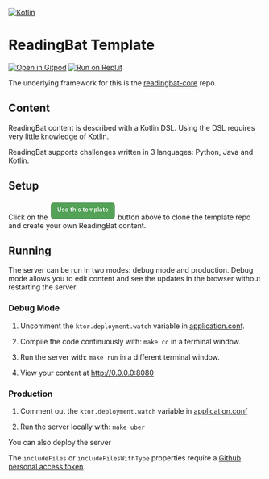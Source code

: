 [![Kotlin](https://img.shields.io/badge/%20language-Kotlin-red.svg)](https://kotlinlang.org/)

# ReadingBat Template

[![Open in Gitpod](https://gitpod.io/button/open-in-gitpod.svg)](https://gitpod.io/#https://github.com/readingbat/readingbat-template)
[![Run on Repl.it](https://repl.it/badge/github/readingbat/readingbat-template)](https://repl.it/github/readingbat/readingbat-template)

The underlying framework for this is the [readingbat-core](https://github.com/readingbat/readingbat-core) repo.

## Content

ReadingBat content is described with a Kotlin DSL. Using the DSL requires very little knowledge of Kotlin.

ReadingBat supports challenges written in 3 languages: Python, Java and Kotlin.

## Setup

Click on the [![](docs/template_button.png)](https://github.com/readingbat/readingbat-template/generate) 
button above to clone the template repo and create your own ReadingBat content.

## Running

The server can be run in two modes: debug mode and production.
Debug mode allows you to edit content and see the updates in the browser without
restarting the server.

### Debug Mode

1) Uncomment the ```ktor.deployment.watch``` variable in [application.conf](./src/main/resources/application.conf#L31).

2) Compile the code continuously with: ```make cc``` in a terminal window.

3) Run the server with: ```make run``` in a different terminal window.

4) View your content at http://0.0.0.0:8080


### Production

1) Comment out the ```ktor.deployment.watch``` variable in [application.conf](./src/main/resources/application.conf#L31)

2) Run the server locally with: 
```make uber```

You can also deploy the server 




The `includeFiles` or `includeFilesWithType` properties require a 
[Github personal access token](https://help.github.com/en/github/authenticating-to-github/creating-a-personal-access-token-for-the-command-line).